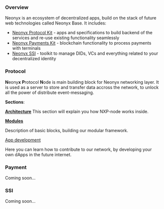 ### Overview
Neonyx is an ecosystem of decentralized apps, build on the stack of future web technologies called Neonyx Base. It includes:
- [Neonyx Protocol Kit](#protocol) - apps and specifications to build backend of the services and re-use existing functionality seamlessly
- [Neonyx Payments Kit](#payment) - blockchain functionality to process payments with terminals
- [Neonyx SSI](#ssi) - toolkit to manage DIDs, VCs and everything related to your decentralized identity

### Protocol
**N**eony**x** **P**rotocol **N**ode is main building block for Neonyx networking layer.
It is used as a server to store and transfer data accross the network, to unlock all the power of distribute event-messaging.

**Sections**:

**[Architecture](architecture/README.md)**
This section will explain you how NXP-node works inside.

**[Modules](modules/README.md)**

Description of basic blocks, building our modular framework.

[App development](app-development/README.md)

Here you can learn how to contribute to our network, by developing your own dApps in the future internet.

### Payment
Coming soon...

### SSI
Coming soon...

